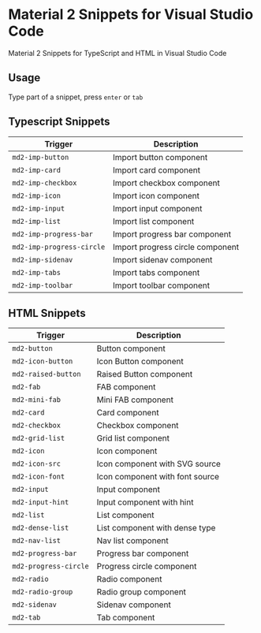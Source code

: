 # Material 2 Snippets for Visual Studio Code
Material 2 Snippets for TypeScript and HTML in Visual Studio Code

## Usage
Type part of a snippet, press `enter` or `tab`

## Typescript Snippets
| Trigger                     | Description |
| -------                     | ----------- |
| `md2-imp-button`            | Import button component |
| `md2-imp-card`              | Import card component |
| `md2-imp-checkbox`          | Import checkbox component |
| `md2-imp-icon`              | Import icon component |
| `md2-imp-input`             | Import input component |
| `md2-imp-list`              | Import list component |
| `md2-imp-progress-bar`      | Import progress bar component |
| `md2-imp-progress-circle`   | Import progress circle component |
| `md2-imp-sidenav`           | Import sidenav component |
| `md2-imp-tabs`              | Import tabs component |
| `md2-imp-toolbar`           | Import toolbar component |

## HTML Snippets
| Trigger                   | Description |
| -------                   | ----------- |
| `md2-button`              | Button component |
| `md2-icon-button`         | Icon Button component |
| `md2-raised-button`       | Raised Button component |
| `md2-fab`                 | FAB component |
| `md2-mini-fab`            | Mini FAB component |
| `md2-card`                | Card component |
| `md2-checkbox`            | Checkbox component |
| `md2-grid-list`           | Grid list component |
| `md2-icon`                | Icon component |
| `md2-icon-src`            | Icon component with SVG source |
| `md2-icon-font`           | Icon component with font source |
| `md2-input`               | Input component |
| `md2-input-hint`          | Input component with hint |
| `md2-list`                | List component |
| `md2-dense-list`          | List component with dense type |
| `md2-nav-list`            | Nav list component |
| `md2-progress-bar`        | Progress bar component |
| `md2-progress-circle`     | Progress circle component |
| `md2-radio`               | Radio component |
| `md2-radio-group`         | Radio group component |
| `md2-sidenav`             | Sidenav component |
| `md2-tab`                 | Tab component |